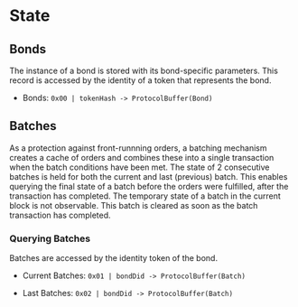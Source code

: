 # State

## Bonds

The instance of a bond is stored with its bond-specific parameters. This record is accessed by the identity of a token that represents the bond.

- Bonds: `0x00 | tokenHash -> ProtocolBuffer(Bond)`

## Batches

As a protection against front-runnning orders, a batching mechanism creates a cache of orders and combines these into a single transaction when the batch conditions have been met.
The state of 2 consecutive batches is held for both the current and last (previous) batch.
This enables querying the final state of a batch before the orders were fulfilled, after the transaction has completed.
The temporary state of a batch in the current block is not observable. This batch is cleared as soon as the batch transaction has completed.

### Querying Batches

Batches are accessed by the identity token of the bond.

- Current Batches: `0x01 | bondDid -> ProtocolBuffer(Batch) `

- Last Batches: `0x02 | bondDid -> ProtocolBuffer(Batch) `
